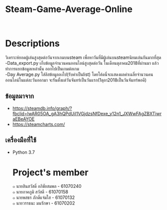 # Steam-Game-Average-Online

<br><h1>Descriptions</h1>
วิเคราะห์ยอดผู้เล่นสูงสุดต่อวันจากเกมบนsteam เพื่อหาวันที่มีผู้เล่นบนsteamนิยมเล่นกันมากที่สุด<br>
-Data_export.py เก็บข้อมูลจำนวนคนออนไลน์สูงสุดต่อวัน ในเดือนตุลาคม2018ที่ผ่านมา แล้วทำการแยกข้อมูลเหล่านั้น ออกไปเป็นเกมต่อเกม<br>
-Day Average.py ใส่ลิสข้อมูลลงไป(รับค่าเป็นlist) โดยโค้ดนี่จะแสดงผลค่าเฉลี่ยจำนวนคนออนไลน์ในแต่ละวันออกมา จะรันตั้งแต่วันจันทร์เป็นวันแรก(1ตุลา2018เป็นวันจันทร์พอดี)<br>
## ข้อมูลมาจาก
- https://steamdb.info/graph/?fbclid=IwAR05OA_gA3hQPdUil1VGjdzsNfDexe_y12n1_JXWwFAgZBXTiwraEBeAYOE
- https://steamcharts.com/
## เครื่องมือที่ใช้
- Python 3.7
<br><h1>Project's member</h1>
๐ นายสินสวัสดิ์ อภิชัยสมพล - 61070240<br>
๐ นายภาคภูมิ สวัสดี - 61070158<br>
๐ นายพสธร ภักดิ์แจ่มใส - 61070132<br>
๐ นายวรรธนะ มนรักษา - 61070202<br>

